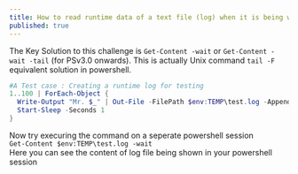 ```yaml
---
title: How to read runtime data of a text file (log) when it is being written?
published: true
---
```

The Key Solution to this challenge is `Get-Content -wait` or `Get-Content -wait -tail` (for PSv3.0 onwards). This is actually Unix command `tail -F ` equivalent solution in powershell.

```powershell
#A Test case : Creating a runtime log for testing
1..100 | ForEach-Object {
  Write-Output "Mr. $_" | Out-File -FilePath $env:TEMP\test.log -Append | Set-Content  
  Start-Sleep -Seconds 1    
}
```

Now try execuring the command on a seperate powershell session  
`Get-Content $env:TEMP\test.log -wait`  
Here you can see the content of log file being shown in your powershell session
